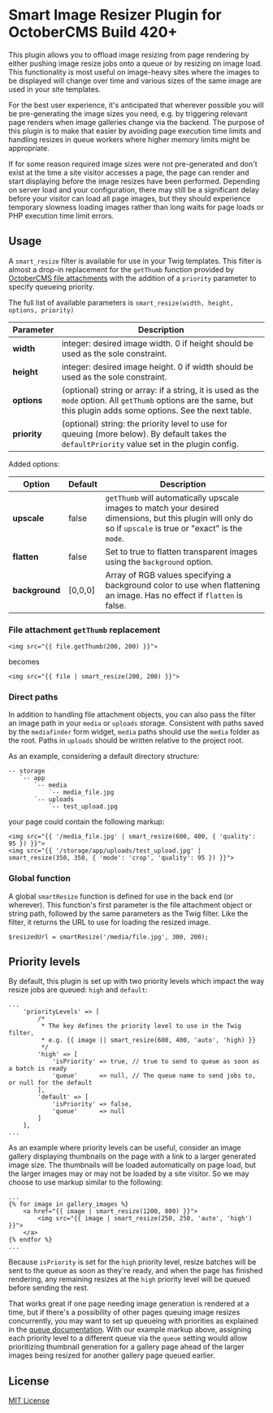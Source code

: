 # Smart Image Resizer Plugin for OctoberCMS Build 420+

This plugin allows you to offload image resizing from page rendering by either pushing image resize jobs onto a queue or by resizing on image load. This functionality is most useful on image-heavy sites where the images to be displayed will change over time and various sizes of the same image are used in your site templates.

For the best user experience, it's anticipated that wherever possible you will be pre-generating the image sizes you need, e.g. by triggering relevant page renders when image galleries change via the backend. The purpose of this plugin is to make that easier by avoiding page execution time limits and handling resizes in queue workers where higher memory limits might be appropriate.

If for some reason required image sizes were not pre-generated and don't exist at the time a site visitor accesses a page, the page can render and start displaying before the image resizes have been performed. Depending on server load and your configuration, there may still be a significant delay before your visitor can load all page images, but they should experience temporary slowness loading images rather than long waits for page loads or PHP execution time limit errors.

## Usage

A `smart_resize` filter is available for use in your Twig templates. This filter is almost a drop-in replacement for the `getThumb` function provided by [OctoberCMS file attachments](http://octobercms.com/docs/database/attachments#viewing-attachments) with the addition of a `priority` parameter to specify queueing priority.

The full list of available parameters is `smart_resize(width, height, options, priority)`

Parameter    | Description
------------ | -------------
**width**    | integer: desired image width. 0 if height should be used as the sole constraint.
**height**   | integer: desired image height. 0 if width should be used as the sole constraint.
**options**  | (optional) string or array: if a string, it is used as the `mode` option. All `getThumb` options are the same, but this plugin adds some options. See the next table.
**priority** | (optional) string: the priority level to use for queuing (more below). By default takes the `defaultPriority` value set in the plugin config.

Added options:

Option         | Default | Description
-------------- | ------- | ------------
**upscale**    | false   | `getThumb` will automatically upscale images to match your desired dimensions, but this plugin will only do so if `upscale` is true or "exact" is the `mode`.
**flatten**    | false   | Set to true to flatten transparent images using the `background` option.
**background** | [0,0,0] | Array of RGB values specifying a background color to use when flattening an image. Has no effect if `flatten` is false.

### File attachment `getThumb` replacement

```
<img src="{{ file.getThumb(200, 200) }}">
```

becomes

```
<img src="{{ file | smart_resize(200, 200) }}">
```

### Direct paths

In addition to handling file attachment objects, you can also pass the filter an image path in your `media` or `uploads` storage. Consistent with paths saved by the `mediafinder` form widget, `media` paths should use the `media` folder as the root. Paths in `uploads` should be written relative to the project root.

As an example, considering a default directory structure:

```
-- storage
   `-- app
       `-- media
           `-- media_file.jpg
       `-- uploads
           `-- test_upload.jpg
```

your page could contain the following markup:

```
<img src="{{ '/media_file.jpg' | smart_resize(600, 400, { 'quality': 95 }) }}">
<img src="{{ '/storage/app/uploads/test_upload.jpg' | smart_resize(350, 350, { 'mode': 'crop', 'quality': 95 }) }}">
```

### Global function

A global `smartResize` function is defined for use in the back end (or wherever). This function's first parameter is the file attachment object or string path, followed by the same parameters as the Twig filter. Like the filter, it returns the URL to use for loading the resized image.

```
$resizedUrl = smartResize('/media/file.jpg', 300, 200);
```

## Priority levels

By default, this plugin is set up with two priority levels which impact the way resize jobs are queued: `high` and `default`:

```
...
    'priorityLevels' => [
        /*
         * The key defines the priority level to use in the Twig filter,
         * e.g. {{ image || smart_resize(600, 400, 'auto', 'high) }}
         */
        'high' => [
            'isPriority' => true, // true to send to queue as soon as a batch is ready
            'queue'      => null, // The queue name to send jobs to, or null for the default
        ],
        'default' => [
            'isPriority' => false,
            'queue'      => null
        ]
    ],
...
```

As an example where priority levels can be useful, consider an image gallery displaying thumbnails on the page with a link to a larger generated image size. The thumbnails will be loaded automatically on page load, but the larger images may or may not be loaded by a site visitor. So we may choose to use markup similar to the following:

```
...
{% for image in gallery_images %}
    <a href="{{ image | smart_resize(1200, 800) }}">
        <img src="{{ image | smart_resize(250, 250, 'auto', 'high') }}">
    </a>
{% endfor %}
...
```

Because `isPriority` is set for the `high` priority level, resize batches will be sent to the queue as soon as they're ready, and when the page has finished rendering, any remaining resizes at the `high` priority level will be queued before sending the rest.

That works great if one page needing image generation is rendered at a time, but if there's a possibility of other pages queuing image resizes concurrently, you may want to set up queueing with priorities as explained in the [queue documentation](http://octobercms.com/docs/services/queues). With our example markup above, assigning each priority level to a different queue via the `queue` setting would allow prioritizing thumbnail generation for a gallery page ahead of the larger images being resized for another gallery page queued earlier.

## License

[MIT License](LICENSE.md)